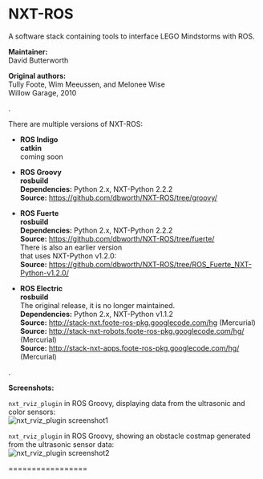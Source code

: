 NXT-ROS
=======

A software stack containing tools to interface LEGO Mindstorms with ROS.

**Maintainer:**  
David Butterworth

**Original authors:**  
Tully Foote, Wim Meeussen, and Melonee Wise  
Willow Garage, 2010  

.

There are multiple versions of NXT-ROS:

- **ROS Indigo**  
 **catkin**  
 coming soon  

- **ROS Groovy**  
 **rosbuild**  
 **Dependencies:** Python 2.x, NXT-Python 2.2.2  
 **Source:** https://github.com/dbworth/NXT-ROS/tree/groovy/  

- **ROS Fuerte**  
 **rosbuild**   
 **Dependencies:** Python 2.x, NXT-Python 2.2.2  
 **Source:** https://github.com/dbworth/NXT-ROS/tree/fuerte/  
 There is also an earlier version  
 that uses NXT-Python v1.2.0:  
 **Source:** https://github.com/dbworth/NXT-ROS/tree/ROS_Fuerte_NXT-Python-v1.2.0/

- **ROS Electric**  
 **rosbuild**   
  The original release, it is no longer maintained.  
 **Dependencies:** Python 2.x, NXT-Python v1.1.2  
 **Source:** http://stack-nxt.foote-ros-pkg.googlecode.com/hg (Mercurial)  
 **Source:** http://stack-nxt-robots.foote-ros-pkg.googlecode.com/hg/ (Mercurial)  
 **Source:** http://stack-nxt-apps.foote-ros-pkg.googlecode.com/hg/ (Mercurial)  

.

**Screenshots:**  

`nxt_rviz_plugin` in ROS Groovy, displaying data from the ultrasonic and color sensors:  
![nxt_rviz_plugin screenshot1](https://raw.githubusercontent.com/dbworth/NXT-ROS/master/screenshots/nxt_rviz_plugin_01.png)

`nxt_rviz_plugin` in ROS Groovy, showing an obstacle costmap generated from the ultrasonic sensor data:  
![nxt_rviz_plugin screenshot2](https://raw.githubusercontent.com/dbworth/NXT-ROS/master/screenshots/nxt_rviz_plugin_02.png)

=================
